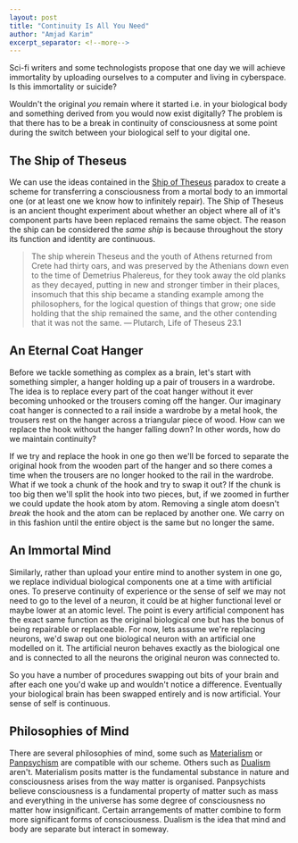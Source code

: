 ```yaml
---
layout: post
title: "Continuity Is All You Need"
author: "Amjad Karim"
excerpt_separator: <!--more-->
---
```


Sci-fi writers and some technologists propose that one day we will achieve immortality by uploading ourselves to a computer and living in cyberspace. Is this immortality or suicide?

Wouldn't the original *you* remain where it started i.e. in your biological body and something derived from you would now exist digitally? The problem is that there has to be a break in continuity of consciousness at some point during the switch between your biological self to your digital one.

 <!--more-->

## The Ship of Theseus
We can use the ideas contained in the [Ship of Theseus](https://en.wikipedia.org/wiki/Ship_of_Theseus) paradox to create a scheme for transferring a consciousness from a mortal body to an immortal one (or at least one we know how to infinitely repair). The Ship of Theseus is an ancient thought experiment about whether an object where all of it's component parts have been replaced remains the same object. The reason the ship can be considered the *same ship* is because throughout the story its function and identity are continuous.

>    The ship wherein Theseus and the youth of Athens returned from Crete had thirty oars, and was preserved by the Athenians down even to the time of Demetrius Phalereus, for they took away the old planks as they decayed, putting in new and stronger timber in their places, insomuch that this ship became a standing example among the philosophers, for the logical question of things that grow; one side holding that the ship remained the same, and the other contending that it was not the same.
    — Plutarch, Life of Theseus 23.1

## An Eternal Coat Hanger
 Before we tackle something as complex as a brain, let's start with something simpler, a hanger holding up a pair of trousers in a wardrobe. The idea is to replace every part of the coat hanger without it ever becoming unhooked or the trousers coming off the hanger. Our imaginary coat hanger is connected to a rail inside a wardrobe by a metal hook, the trousers rest on the hanger across a triangular piece of wood. How can we replace the hook without the hanger falling down? In other words, how do we maintain continuity?
 
 If we try and replace the hook in one go then we'll be forced to separate the original hook from the wooden part of the hanger and so there comes a time when the trousers are no longer hooked to the rail in the wardrobe. What if we took a chunk of the hook and try to swap it out? If the chunk is too big then we'll split the hook into two pieces, but, if we zoomed in further we could update the hook atom by atom. Removing a single atom doesn't *break* the hook and the atom can be replaced by another one. We carry on in this fashion until the entire object is the same but no longer the same.

## An Immortal Mind
Similarly, rather than upload your entire mind to another system in one go, we replace individual biological components one at a time with artificial ones. To preserve continuity of experience or the sense of self we may not need to go to the level of a neuron, it could be at higher functional level or maybe lower at an atomic level. The point is every artificial component has the exact same function as the original biological one but has the bonus of being repairable or replaceable. For now, lets assume we're replacing neurons, we'd swap out one biological neuron with an artificial one modelled on it. The artificial neuron behaves exactly as the biological one and is connected to all the neurons the original neuron was connected to. 

So you have a number of procedures swapping out bits of your brain and after each one you'd wake up and wouldn't notice a difference. Eventually your biological brain has been swapped entirely and is now artificial. Your sense of self is continuous. 

## Philosophies of Mind
There are several philosophies of mind, some such as [Materialism](https://en.wikipedia.org/wiki/Materialism) or [Panpsychism](https://en.wikipedia.org/wiki/Panpsychism) are compatible with our scheme.  Others such as [Dualism](https://en.wikipedia.org/wiki/Mind%E2%80%93body_dualism) aren't. Materialism posits matter is the fundamental substance in nature and consciousness arises from the way matter is organised. Panpsychists believe consciousness is a fundamental property of matter such as mass and everything in the universe has some degree of consciousness no matter how insignificant. Certain arrangements of matter combine to form more significant forms of consciousness. Dualism is the idea that mind and body are separate but interact in someway. 

